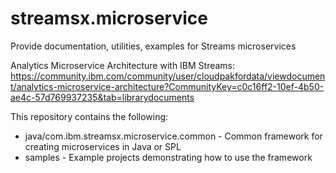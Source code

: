 # streamsx.microservice
Provide documentation, utilities, examples for Streams microservices

Analytics Microservice Architecture with IBM Streams: https://community.ibm.com/community/user/cloudpakfordata/viewdocument/analytics-microservice-architecture?CommunityKey=c0c16ff2-10ef-4b50-ae4c-57d769937235&tab=librarydocuments

This repository contains the following:

* java/com.ibm.streamsx.microservice.common - Common framework for creating microservices in Java or SPL
* samples - Example projects demonstrating how to use the framework
